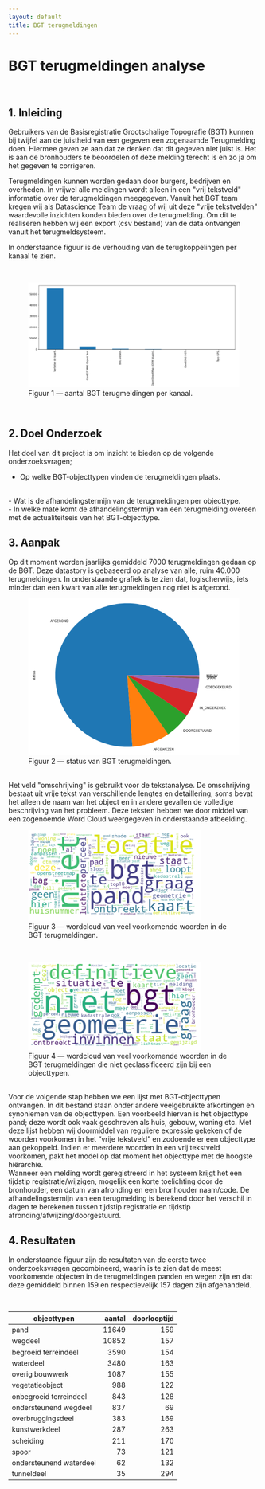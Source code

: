 ```yaml
---
layout: default
title: BGT terugmeldingen
---
```


# BGT terugmeldingen analyse

<br>

## 1. Inleiding
Gebruikers van de Basisregistratie Grootschalige Topografie (BGT) kunnen bij twijfel aan de juistheid van een gegeven een zogenaamde Terugmelding doen. Hiermee geven ze aan dat ze denken dat dit gegeven niet juist is. Het is aan de bronhouders te beoordelen of deze melding terecht is en zo ja om het gegeven te corrigeren.

Terugmeldingen kunnen worden gedaan door burgers, bedrijven en overheden. In vrijwel alle meldingen wordt alleen in een "vrij tekstveld" informatie over de terugmeldingen meegegeven. Vanuit het BGT team kregen wij als Datascience Team de vraag of wij uit deze "vrije tekstvelden" waardevolle inzichten konden bieden over de terugmelding. Om dit te realiseren hebben wij een export (csv bestand) van de data ontvangen vanuit het terugmeldsysteem. 

In onderstaande figuur is de verhouding van de terugkoppelingen per kanaal te zien.

<br>
<figure id="figuur-3">
  <a href="bron.PNG">
    <img src="bron.PNG">
  </a>
  <figcaption>
    Figuur 1 ― aantal BGT terugmeldingen per kanaal. 
  </figcaption>
</figure>
<br>

## 2. Doel Onderzoek
Het doel van dit project is om inzicht te bieden op de volgende onderzoeksvragen;
<br>
-	Op welke BGT-objecttypen vinden de terugmeldingen plaats.
<br>
- Wat is de afhandelingstermijn van de terugmeldingen per objecttype.
<br>
- In welke mate komt de afhandelingstermijn van een terugmelding overeen met de actualiteitseis van het BGT-objecttype.
<br>

## 3. Aanpak
Op dit moment worden jaarlijks gemiddeld 7000 terugmeldingen gedaan op de BGT. Deze datastory is gebaseerd op analyse van alle, ruim 40.000 terugmeldingen. In onderstaande grafiek is te zien dat, logischerwijs, iets minder dan een kwart van alle terugmeldingen nog niet is afgerond.
<br>
<figure id="figuur-4">
  <a href="status.PNG">
    <img src="status.PNG">
  </a>
  <figcaption>
    Figuur 2 ― status van BGT terugmeldingen. 
  </figcaption>
</figure>
<br>
Het veld "omschrijving" is gebruikt voor de tekstanalyse. De omschrijving bestaat uit vrije tekst van verschillende lengtes en detaillering, soms bevat het alleen de naam van het object en in andere gevallen de volledige beschrijving van het probleem. Deze teksten hebben we door middel van een zogenoemde Word Cloud weergegeven in onderstaande afbeelding.
<Br>
<figure id="figuur-1">
  <a href="wordcloud.png">
    <img src="wordcloud.png">
  </a>
  <figcaption>
    Figuur 3 ― wordcloud van veel voorkomende woorden in de BGT terugmeldingen. 
  </figcaption>
</figure>
<br>
<figure id="figuur-5">
  <a href="geen_class.PNG">
    <img src="geen_class.PNG">
  </a>
  <figcaption>
    Figuur 4 ― wordcloud van veel voorkomende woorden in de BGT terugmeldingen die niet geclassificeerd zijn bij een objecttypen. 
  </figcaption>
</figure>
<br>
Voor de volgende stap hebben we een lijst met BGT-objecttypen ontvangen. In dit bestand staan onder andere veelgebruikte afkortingen en synoniemen van de objecttypen. Een voorbeeld hiervan is het objecttype pand; deze wordt ook vaak geschreven als huis, gebouw, woning etc. Met deze lijst hebben wij doormiddel van reguliere expressie gekeken of de woorden voorkomen in het “vrije tekstveld” en zodoende er een objecttype aan gekoppeld. Indien er meerdere woorden in een vrij tekstveld voorkomen, pakt het model op dat moment het objecttype met de hoogste hiërarchie.
<br>
Wanneer een melding wordt geregistreerd in het systeem krijgt het een tijdstip registratie/wijzigen, mogelijk een korte toelichting door de bronhouder, een datum van afronding en een bronhouder naam/code. De afhandelingstermijn van een terugmelding is berekend door het verschil in dagen te berekenen tussen tijdstip registratie en tijdstip afronding/afwijzing/doorgestuurd.

## 4.	Resultaten 

In onderstaande figuur zijn de resultaten van de eerste twee onderzoeksvragen gecombineerd, waarin is te zien dat de meest voorkomende objecten in de terugmeldingen panden en wegen zijn en dat deze gemiddeld binnen 159 en respectievelijk 157 dagen zijn afgehandeld.

<br> 

| objecttypen                   |aantal |doorlooptijd |
|-------------------------------|------:|---:|
| pand                          | 11649 |159 |
| wegdeel                       | 10852 |157 |
| begroeid terreindeel          | 3590  |154 |
| waterdeel                     | 3480  |163 |
| overig bouwwerk               | 1087  |155 |
| vegetatieobject               | 988   |122 |
| onbegroeid terreindeel        | 843   |128 |
| ondersteunend wegdeel         | 837   |69  |
| overbruggingsdeel             | 383   |169 |
| kunstwerkdeel                 | 287   |263 |
| scheiding                     | 211   |170 |
| spoor                         | 73    |121 |
| ondersteunend waterdeel       | 62    |132 |
| tunneldeel                    | 35    |294 |

<br>






